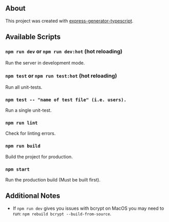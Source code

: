 ## About

This project was created with [express-generator-typescript](https://github.com/seanpmaxwell/express-generator-typescript).

## Available Scripts

### `npm run dev` or `npm run dev:hot` (hot reloading)

Run the server in development mode.

### `npm test` or `npm run test:hot` (hot reloading)

Run all unit-tests.

### `npm test -- "name of test file" (i.e. users).`

Run a single unit-test.

### `npm run lint`

Check for linting errors.

### `npm run build`

Build the project for production.

### `npm start`

Run the production build (Must be built first).

## Additional Notes

-   If `npm run dev` gives you issues with bcrypt on MacOS you may need to run: `npm rebuild bcrypt --build-from-source`.
